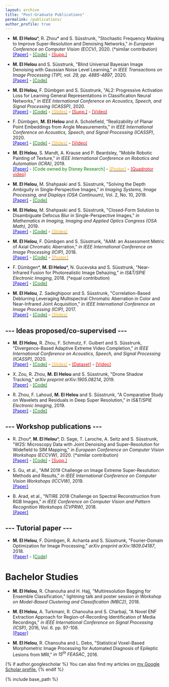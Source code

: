```yaml
---
layout: archive
title: "Post-Graduate Publications"
permalink: /publications/
author_profile: true
---
```


- **M. El Helou**\*, R. Zhou\*  and S. Süsstrunk, "Stochastic Frequency Masking to Improve Super-Resolution and Denoising Networks," *in European Conference on Computer Vision (ECCV)*, 2020. (\*similar contribution)  
[<span style="color:blue">[Paper]</span>](https://arxiv.org/abs/2003.07119) - [<span style="color:green">[Code]</span>](https://github.com/majedelhelou/SFM) - [<span style="color:red">[Supp.]</span>](https://github.com/majedelhelou/SFM/blob/master/SFM_supp.pdf)

- **M. El Helou** and S. Süsstrunk, "Blind Universal Bayesian Image Denoising with Gaussian Noise Level Learning," *in IEEE Transactions on Image Processing (TIP), vol. 29, pp. 4885-4897*, 2020.  
[<span style="color:blue">[Paper]</span>](https://arxiv.org/abs/1907.03029) - [<span style="color:green">[Code]</span>](https://github.com/majedelhelou/BUIFD)

- **M. El Helou**, F. Dümbgen and S. Süsstrunk, "AL2: Progressive Activation Loss for Learning General Representations in Classification Neural Networks," *in IEEE International Conference on Acoustics, Speech, and Signal Processing (ICASSP)*, 2020.  
[<span style="color:blue">[Paper]</span>](https://infoscience.epfl.ch/record/274623/) - [<span style="color:green">[Code]</span>](https://github.com/majedelhelou/AL2) - [<span style="color:orange">[Slides]</span>](AL2_slides.pdf) - [<span style="color:red">[Supp.]</span>](https://infoscience.epfl.ch/record/271444) - [<span style="color:red">[Video]</span>](AL2_video.mp4)

- F. Dümbgen, **M. El Helou** and A. Scholefield, "Realizability of Planar Point Embeddings from Angle Measurements," *in IEEE International Conference on Acoustics, Speech, and Signal Processing (ICASSP)*, 2020.  
[<span style="color:blue">[Paper]</span>](https://infoscience.epfl.ch/record/274650/) - [<span style="color:green">[Code]</span>](https://github.com/duembgen/AngleRealizability) - [<span style="color:orange">[Slides]</span>](AngleRealizability_slides.pdf) - [<span style="color:red">[Video]</span>](https://youtu.be/XZi0NK60NCI)

- **M. El Helou**, S. Mandt, A. Krause and P. Beardsley, "Mobile Robotic Painting of Texture," *in IEEE International Conference on Robotics and Automation (ICRA)*, 2019.  
[<span style="color:blue">[Paper]</span>](https://infoscience.epfl.ch/record/265370/) - <span style="color:green">[Code owned by Disney Research]</span> - [<span style="color:orange">[Poster]</span>](ICRA_A0.pdf) - [<span style="color:red">[Quadrotor video]</span>](https://youtu.be/YTvr3jCsf0o)

- **M. El Helou**, M. Shahpaski and S. Süsstrunk, "Solving the Depth Ambiguity in Single-Perspective Images," *in Imaging Systems, Image Processing, and Displays (OSA Continuum)*, Vol. 2, No. 10, 2019.  
[<span style="color:blue"> [Paper]</span>](https://infoscience.epfl.ch/record/270833) - [<span style="color:green"> [Code]</span>](blur_disambiguation.md)

- **M. El Helou**, M. Shahpaski and S. Süsstrunk, "Closed-Form Solution to Disambiguate Defocus Blur in Single-Perspective Images," *in Mathematics in Imaging, Imaging and Applied Optics Congress (OSA Math)*, 2019.  
[<span style="color:blue"> [Paper]</span>](https://infoscience.epfl.ch/record/264918) - [<span style="color:green"> [Code]</span>](blur_disambiguation.md) - [<span style="color:orange"> [Slides]</span>](OSA_presentation.pdf)

- **M. El Helou**, F. Dümbgen and S. Süsstrunk, "AAM: an Assessment Metric of Axial Chromatic Aberration," *in IEEE International Conference on Image Processing (ICIP)*, 2018.  
[<span style="color:blue"> [Paper]</span>](https://infoscience.epfl.ch/record/255464) - [<span style="color:green"> [Code]</span>](https://github.com/duembgen/AAM_ICIP18) - [<span style="color:orange"> [Poster]</span>](AAM_poster.pdf)

- F. Dümbgen\*, **M. El Helou**\*, N. Gucevska and S. Süsstrunk, "Near-Infrared Fusion for Photorealistic Image Dehazing," *in IS&T/SPIE Electronic Imaging*, 2018. (\*equal contribution)  
[<span style="color:blue"> [Paper]</span>](https://infoscience.epfl.ch/record/253201) - [<span style="color:green"> [Code] </span>](https://github.com/duembgen/NIRdehazing)

- **M. El Helou**, Z. Sadeghipoor and S. Süsstrunk, "Correlation-Based Deblurring Leveraging Multispectral Chromatic Aberration in Color and Near-Infrared Joint Acquisition," *in IEEE International Conference on Image Processing (ICIP)*, 2017.  
[<span style="color:blue"> [Paper]</span>](https://infoscience.epfl.ch/record/231919) - [<span style="color:green"> [Code]</span>](https://github.com/majedelhelou/Multispectral_Deblurring) - [<span style="color:orange"> [Slides]</span>](MSDeblur_presentation.pdf)


## --- Ideas proposed/co-supervised ---
- **M. El Helou**, R. Zhou, F. Schmutz, F. Guibert and S. Süsstrunk, "Divergence-Based Adaptive Extreme Video Completion," *in IEEE International Conference on Acoustics, Speech, and Signal Processing (ICASSP)*, 2020.  
[<span style="color:blue">[Paper]</span>](https://infoscience.epfl.ch/record/277003/) - [<span style="color:green">[Code]</span>](https://github.com/majedelhelou/ADEFAN) - [<span style="color:orange">[Slides]</span>](ADEFAN_slides.pdf) - [<span style="color:red">[Dataset]</span>](https://ieee-dataport.org/documents/extreme-video-completion-dataset) - [<span style="color:red">[Video]</span>](ADEFAN_video.mp4)

- X. Zou, R. Zhou, **M. El Helou** and S. Süsstrunk, "Drone Shadow Tracking," *arXiv preprint arXiv:1905.08214*, 2019.  
[<span style="color:blue"> [Paper]</span>](https://arxiv.org/abs/1905.08214) - [<span style="color:green"> [Code] </span>](https://github.com/IVRL/Drone-Shadow-Tracking)

- R. Zhou, F. Lahoud, **M. El Helou** and S. Süsstrunk, "A Comparative Study on Wavelets and Residuals in Deep Super Resolution," *in IS&T/SPIE Electronic Imaging*, 2019.  
[<span style="color:blue"> [Paper]</span>](https://infoscience.epfl.ch/record/262784?ln=en) - [<span style="color:green"> [Code] </span>](https://github.com/IVRL/Deep-Super-Resolution)


## --- Workshop publications ---
- R. Zhou\*, **M. El Helou**\*, D. Sage, T. Laroche, A. Seitz and S. Süsstrunk, "W2S: Microscopy Data with Joint Denoising and Super-Resolution for Widefield to SIM Mapping," *in European Conference on Computer Vision Workshops (ECCVW)*, 2020. (\*similar contribution)  
[<span style="color:blue">[Paper]</span>](https://arxiv.org/abs/2003.05961) - [<span style="color:green">[Code]</span>](https://github.com/widefield2sim/w2s) - [<span style="color:red">[Supp.]</span>](https://github.com/widefield2sim/w2s/blob/master/w2s_supp.pdf)

- S. Gu, et al., "AIM 2019 Challenge on Image Extreme Super-Resolution: Methods and Results," *in IEEE International Conference on Computer Vision Workshops (ICCVW)*, 2019.  
[<span style="color:blue"> [Paper]</span>](https://www.research-collection.ethz.ch/handle/20.500.11850/391538)

- B. Arad, et al., "NTIRE 2018 Challenge on Spectral Reconstruction from RGB Images," *in IEEE Conference on Computer Vision and Pattern Recognition Workshops (CVPRW)*, 2018.  
[<span style="color:blue"> [Paper]</span>](http://openaccess.thecvf.com/content_cvpr_2018_workshops/w13/html/Arad_NTIRE_2018_Challenge_CVPR_2018_paper.html)


## --- Tutorial paper ---
- **M. El Helou**, F. Dümbgen, R. Achanta and S. Süsstrunk, "Fourier-Domain Optimization for Image Processing," *arXiv preprint arXiv:1809.04187*, 2018.  
[<span style="color:blue"> [Paper]</span>](https://arxiv.org/abs/1809.04187) - [<span style="color:green"> [Code] </span>](https://github.com/duembgen/fourier-deconv)


  
# Bachelor Studies
- **M. El Helou**, R. Chanouha and H. Hajj, "Multiresolution Bagging for Ensemble Classification," lightning talk and poster session *in Workshop on Model-Based Clustering and Classification (MBC2)*, 2018.

- **M. El Helou**, A. Turkmani, R. Chanouha and S. Charbaji, "A Novel ENF Extraction Approach for Region-of-Recording Identification of Media Recordings," *in IEEE International Conference on Signal Processing (ICSP)*, 2016, Vol. 6. pp. 97-108.  
[<span style="color:blue"> [Paper]</span>](http://aircconline.com/csit/csit652.pdf#page=107)

- **M. El Helou**, R. Chanouha and L. Debs, "Statistical Voxel-Based Morphometric Image Processing for Automated Diagnosis of Epileptic Lesions from MRI," *in 15<sup>th</sup> FEASAC*, 2016.

{% if author.googlescholar %}
  You can also find my articles on <u><a href="{{author.googlescholar}}">my Google Scholar profile</a>.</u>
{% endif %}

{% include base_path %}

